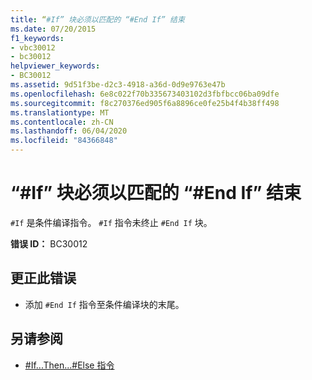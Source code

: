 ```yaml
---
title: “#If” 块必须以匹配的 “#End If” 结束
ms.date: 07/20/2015
f1_keywords:
- vbc30012
- bc30012
helpviewer_keywords:
- BC30012
ms.assetid: 9d51f3be-d2c3-4918-a36d-0d9e9763e47b
ms.openlocfilehash: 6e8c022f70b335673403102d3fbfbcc06ba09dfe
ms.sourcegitcommit: f8c270376ed905f6a8896ce0fe25b4f4b38ff498
ms.translationtype: MT
ms.contentlocale: zh-CN
ms.lasthandoff: 06/04/2020
ms.locfileid: "84366848"
---
```

# <a name="if-block-must-end-with-a-matching-end-if"></a>“#If” 块必须以匹配的 “#End If” 结束
`#If` 是条件编译指令。 `#If` 指令未终止 `#End If` 块。  
  
 **错误 ID：** BC30012  
  
## <a name="to-correct-this-error"></a>更正此错误  
  
- 添加 `#End If` 指令至条件编译块的末尾。  
  
## <a name="see-also"></a>另请参阅

- [#If...Then...#Else 指令](../language-reference/directives/if-then-else-directives.md)
